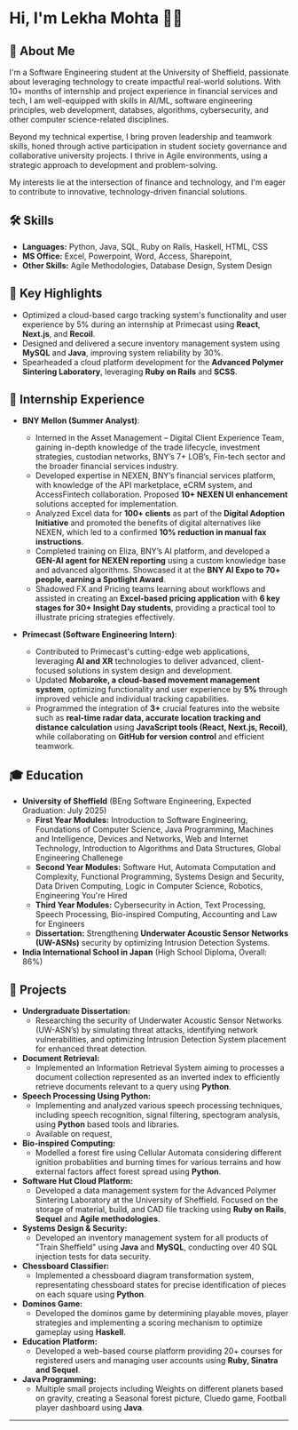 # Hi, I'm Lekha Mohta 👩‍💻

## 🌟 About Me
I'm a Software Engineering student at the University of Sheffield, passionate about leveraging technology to create impactful real-world solutions. With 10+ months of internship and project experience in financial services and tech, I am well-equipped with skills in AI/ML, software engineering principles, web development, databses, algorithms, cybersecurity, and other computer science-related disciplines.

Beyond my technical expertise, I bring proven leadership and teamwork skills, honed through active participation in student society governance and collaborative university projects. I thrive in Agile environments, using a strategic approach to development and problem-solving.

My interests lie at the intersection of finance and technology, and I'm eager to contribute to innovative, technology-driven financial solutions.

## 🛠 Skills
- **Languages:** Python, Java, SQL, Ruby on Rails, Haskell, HTML, CSS
- **MS Office:** Excel, Powerpoint, Word, Access, Sharepoint, 
- **Other Skills:** Agile Methodologies, Database Design, System Design

## 🔑 Key Highlights
- Optimized a cloud-based cargo tracking system's functionality and user experience by 5% during an internship at Primecast using **React**, **Next.js**, and **Recoil**.
- Designed and delivered a secure inventory management system using **MySQL** and **Java**, improving system reliability by 30%.
- Spearheaded a cloud platform development for the **Advanced Polymer Sintering Laboratory**, leveraging **Ruby on Rails** and **SCSS**.

## 💼 Internship Experience
- **BNY Mellon (Summer Analyst)**:
  - Interned in the Asset Management – Digital Client Experience Team, gaining in-depth knowledge of the trade lifecycle, investment strategies, custodian networks, BNY’s 7+ LOB’s, Fin-tech sector and the broader financial services industry.
  - Developed expertise in NEXEN, BNY’s financial services platform, with knowledge of the API marketplace, eCRM system, and AccessFintech collaboration. Proposed **10+ NEXEN UI enhancement** solutions accepted for implementation.
  - Analyzed Excel data for **100+ clients** as part of the **Digital Adoption Initiative** and promoted the benefits of digital alternatives like NEXEN, which led to a confirmed **10% reduction in manual fax instructions**.
  - Completed training on Eliza, BNY’s AI platform, and developed a **GEN-AI agent for NEXEN reporting** using a custom knowledge base and advanced algorithms. Showcased it at the **BNY AI Expo to 70+ people, earning a Spotlight Award**. 
  - Shadowed FX and Pricing teams learning about workflows and assisted in creating an **Excel-based pricing application** with **6 key stages for 30+ Insight Day students**, providing a practical tool to illustrate pricing strategies effectively. 
  
- **Primecast (Software Engineering Intern)**:
  - Contributed to Primecast's cutting-edge web applications, leveraging **AI and XR** technologies to deliver advanced, client-focused solutions in system design and development.
  - Updated **Mobaroke, a cloud-based movement management system**, optimizing functionality and user experience by **5%** through improved vehicle and individual tracking capabilities.
  - Programmed the integration of **3+** crucial features into the website such as **real-time radar data, accurate location tracking and distance calculation** using **JavaScript tools (React, Next.js, Recoil)**, while collaborating on **GitHub for version control** and efficient teamwork.

## 🎓 Education
- **University of Sheffield** (BEng Software Engineering, Expected Graduation: July 2025)
  - **First Year Modules:** Introduction to Software Engineering, Foundations of Computer Science, Java Programming, Machines and Intelligence, Devices and Networks, Web and Internet Technology, Introduction to Algorithms and Data Structures, Global Engineering Challenege 
  - **Second Year Modules:** Software Hut, Automata Computation and Complexity, Functional Programming, Systems Design and Security, Data Driven Computing, Logic in Computer Science, Robotics, Engineering You're Hired 
  - **Third Year Modules:** Cybersecurity in Action, Text Processing, Speech Processing, Bio-inspired Computing, Accounting and Law for Engineers 
  - **Dissertation:** Strengthening **Underwater Acoustic Sensor Networks (UW-ASNs)** security by optimizing Intrusion Detection Systems.
- **India International School in Japan** (High School Diploma, Overall: 86%)

## 🚀 Projects
- **Undergraduate Dissertation:**
  - Researching the security of Underwater Acoustic Sensor Networks (UW-ASN’s) by simulating threat attacks, identifying network vulnerabilities, and optimizing Intrusion Detection System placement for enhanced threat detection.
- **Document Retrieval:** 
  - Implemented an Information Retrieval System aiming to processes a document collection represented as an inverted index to efficiently retrieve documents relevant to a query using **Python**. 
- **Speech Processing Using Python:**
  - Implementing and analyzed various speech processing techniques, including speech recognition, signal filtering, spectogram analysis, using **Python** based tools and libraries.
  - Available on request,
- **Bio-inspired Computing:**
  - Modelled a forest fire using Cellular Automata considering different ignition probablities and burning times for various terrains and how external factors affect forest spread using **Python**. 
- **Software Hut Cloud Platform:**
  - Developed a data management system for the Advanced Polymer Sintering Laboratory at the University of Sheffield. Focused on the storage of material, build, and CAD file tracking using **Ruby on Rails**, **Sequel** and **Agile methodologies**.
- **Systems Design & Security:**
  - Developed an inventory management system for all products of "Train Sheffield" using **Java** and **MySQL**, conducting over 40 SQL injection tests for data security.
- **Chessboard Classifier:**
  - Implemented a chessboard diagram transformation system, representating chessboard states for precise identification of pieces on each square using **Python**.
- **Dominos Game:**
  - Developed the dominos game by determining playable moves, player strategies and implementing a scoring mechanism to optimize gameplay using **Haskell**. 
- **Education Platform:** 
  - Developed a web-based course platform providing 20+ courses for registered users and managing user accounts using **Ruby, Sinatra and Sequel**. 
- **Java Programming:** 
  - Multiple small projects including Weights on different planets based on gravity, creating a Seasonal forest picture, Cluedo game, Football player dashboard using **Java**. 
---


